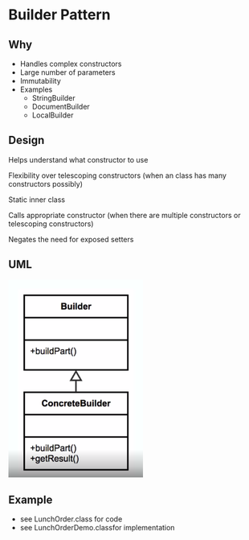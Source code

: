 # Builder Pattern
## Why
* Handles complex constructors
* Large number of parameters
* Immutability
* Examples
  * StringBuilder
  * DocumentBuilder
  * LocalBuilder
  
 ## Design
 Helps understand what constructor to use
 
 Flexibility over telescoping constructors (when an class has many constructors possibly)
 
 Static inner class
 
 Calls appropriate constructor (when there are multiple constructors or telescoping constructors)
 
 Negates the need for exposed setters
 
 ## UML
 ![builderUml](./builderUml.png)
 
 ## Example
 * see LunchOrder.class for code
 * see LunchOrderDemo.classfor implementation